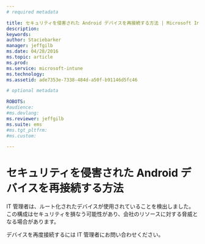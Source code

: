 ```yaml
---
# required metadata

title: セキュリティを侵害された Android デバイスを再接続する方法 | Microsoft Intune
description:
keywords:
author: Staciebarker
manager: jeffgilb
ms.date: 04/28/2016
ms.topic: article
ms.prod:
ms.service: microsoft-intune
ms.technology:
ms.assetid: ade7353e-7338-484d-a50f-b91146d5fc46

# optional metadata

ROBOTS:
#audience:
#ms.devlang:
ms.reviewer: jeffgilb
ms.suite: ems
#ms.tgt_pltfrm:
#ms.custom:

---
```


# セキュリティを侵害された Android デバイスを再接続する方法
IT 管理者は、ルート化されたデバイスが使用されていることを検出しました。 この構成はセキュリティを損なう可能性があり、会社のリソースに対する脅威となる場合があります。

デバイスを再度接続するには IT 管理者にお問い合わせください。



<!--HONumber=May16_HO2-->



